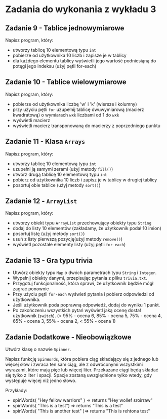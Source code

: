 # Zadania do wykonania z wykładu 3

## Zadanie 9 - Tablice jednowymiarowe

Napisz program, który:
- utworzy tablicę 10 elementową typu `int`
- pobierze od użytkownika 10 liczb i zapisze je w tablicy
- dla każdego elementu tablicy wyświetli jego 
wartość podniesiąną do potęgi jego indeksu (użyj pętli for-each)

## Zadanie 10 - Tablice wielowymiarowe

Napisz program, który:
- pobierze od użytkownika liczbę 'w' i 'k' (wiersze i kolumny)
- przy użyciu pętli `for` uzupełnij tablicę dwuwymiarową (macierz kwadratową) o wymiarach `w`x`k` liczbami od 1 do `w`x`k`
- wyświetli macierz
- wyświetli macierz transponowaną do macierzy z poprzedniego punktu

## Zadanie 11 - Klasa `Arrays`

Napisz program, który:
- utworzy tablicę 10 elementową typu `int`
- uzupełni ją samymi zerami (użyj metody `fill()`)
- utwórz drugą tablicę 10 elementową typu `int`
- pobierz od użytkownika 10 liczb i zapisz je w tablicy w drugiej tablicy
- posortuj obie tablice (użyj metody `sort()`)

## Zadanie 12 - `ArrayList`

Napisz program, który:
- utworzy obiekt typu `ArrayList` przechowujący obiekty typu `String`
- dodaj do listy 10 elementów (zakładamy, że użytkownik podał 10 imion)
- posortuj listę (użyj metody `sort()`)
- usuń z listy pierwszą pozycję(użyj metody `remove()`)
- wyświetl pozostałe elementy listy (użyj pętli `for-each`)
  
## Zadanie 13 - Gra typu trivia

- Utwórz obiekty typu `Map` o dwóch parametrach typu `String` i `Integer`.
- Wypełnij obiekty danymi, przepisując pytania z pliku `trivia.txt`.
- Przygotuj funkcjonalność, która sprawi, że użytkownik będzie mógł zagrać ponownie
- Przy użyciu pętli `for-each` wyświetl pytania i pobierz odpowiedzi od użytkownika.
- Jeśli użytkownik poda poprawną odpowiedź, dodaj do wyniku 1 punkt.
- Po zakończeniu wszystkich pytań wyświetl jaką ocenę dostał użytkownik (`switch`).
(> 95% - ocena 6, 85% - ocena 5, 75% - ocena 4, 65% - ocena 3, 55% - ocena 2, < 55% - ocena 1)

## Zadanie Dodatkowe - Nieobowiązkowe

Utwórz klasę o nazwie `Spinner`.

Napisz funkcję `SpinWords`, która pobiera ciąg składający się z jednego lub więcej słów i zwraca ten sam ciąg, 
ale z odwróconymi wszystkimi wyrazami, które mają pięć lub więcej liter. Przekazane ciągi będą składać się tylko z liter i spacji. 
Spacje zostaną uwzględnione tylko wtedy, gdy występuje więcej niż jedno słowo.

Przykłady:
- spinWords( "Hey fellow warriors" ) => returns "Hey wollef sroirraw" 
- spinWords( "This is a test") => returns "This is a test" 
- spinWords( "This is another test" )=> returns "This is rehtona test"

